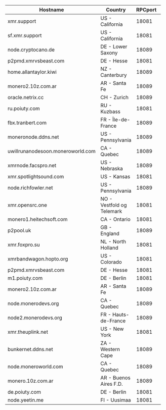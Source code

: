 Hostname | Country | RPCport | P2Pport
--- | --- | --- | ---
xmr.support | US - California | 18081 | 18083
sf.xmr.support | US - California | 18081 | 18083
node.cryptocano.de | DE - Lower Saxony | 18089 | 18083
p2pmd.xmrvsbeast.com | DE - Hesse | 18081 | 18083
home.allantaylor.kiwi | NZ - Canterbury | 18089 | 18083
monero2.10z.com.ar | AR - Santa Fe | 18089 | 18083
oracle.netrix.cc | CH - Zurich | 18089 | 18083
ru.poiuty.com | RU - Kuzbass | 18081 | 18084
fbx.tranbert.com | FR - Île-de-France | 18089 | 18084
moneronode.ddns.net | US - Pennsylvania | 18089 | 18084
uwillrunanodesoon.moneroworld.com | CA - Quebec | 18089 | 18084
xmrnode.facspro.net | US - Nebraska | 18089 | 18084
xmr.spotlightsound.com | US - Kansas | 18081 | 18084
node.richfowler.net | US - Pennsylvania | 18089 | 18084
xmr.opensrc.one | NO - Vestfold og Telemark | 18081 | 18084
monero1.heitechsoft.com | CA - Ontario | 18081 | 18084
p2pool.uk | GB - England | 18089 | 18084
xmr.foxpro.su | NL - North Holland | 18081 | 18084
xmrbandwagon.hopto.org | US - Colorado | 18081 | 18084
p2pmd.xmrvsbeast.com | DE - Hesse | 18081 | 18084
m1.poiuty.com | DE - Berlin | 18081 | 18084
monero2.10z.com.ar | AR - Santa Fe | 18089 | 18084
node.monerodevs.org | CA - Quebec | 18089 | 18084
node2.monerodevs.org | FR - Hauts-de-France | 18089 | 18084
xmr.theuplink.net | US - New York | 18081 | 18084
bunkernet.ddns.net | ZA - Western Cape | 18089 | 18084
node.moneroworld.com | CA - Quebec | 18089 | 18084
monero.10z.com.ar | AR - Buenos Aires F.D. | 18089 | 18084
de.poiuty.com | DE - Berlin | 18081 | 18084
node.yeetin.me | FI - Uusimaa | 18081 | 18084
